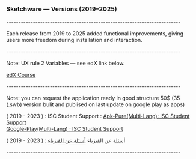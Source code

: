 <html lang="en">
<head>
<meta charset="utf-8"/>
<meta name="viewport" content="width=device-width,initial-scale=1"/>

</head>
<body>
  <div class="box">
    <h3>Sketchware — Versions (2019–2025)</h3>
    <p>------------------------------------------------------------------------ </p> 
    <p class="meta">Each release from 2019 to 2025 added functional improvements, giving users more freedom during installation and interaction.</p>
    <p>------------------------------------------------------------------------ </p> 
    <p><span class="ver">Note:</span> UX rule 2 Variables — see edX link below.</p>
    <p><a href="https://profile.edx.org/u/Albreem" aria-label="edX link">edX Course</a></p>
    <p>------------------------------------------------------------------------ </p> 
    <p><span class="ver">Note:</span>  you can request the application ready in good structure 50$ 
      (35 (.swb) version bulit and publised on last update on google play as apps)
    </p>

   <p>
      ( 2019 - 2023 ) : ISC Student Support :
      <a href="https://apkpure.com/isc-student-support/isc.albreem.ps/download">Apk-Pure(Multi-Lang): 
        ISC Student Support </a> </br>
      <a href="https://play.google.com/store/apps/details?id=isc.albreem.ps&hl=fr-CH">Google-Play(Multi-Lang) : ISC Student Support </a>
     
   </p>
    
   <p>
      ( 2019 - 2023 ) : أسئلة عن الفيزياء 
      <a href="https://play.google.com/store/apps/details?id=ps.albreem.quizzes.app8&hl=es-MX">أسئلة عن الفيزياء</a>
   </p>
   
   <p>------------------------------------------------------------------------</p>

  </div>
</body>
</html>
